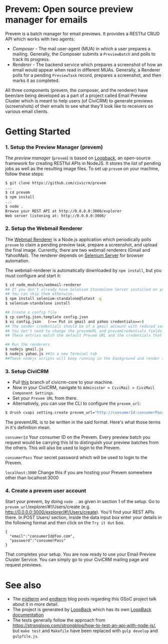 # Prevem: Open source preview manager for emails

Prevem is a batch manager for email previews. It provides a RESTful CRUD API
which works with two agents:

 * *Composer* - The mail user-agent (MUA) in which a user prepares a mailing.
   Generally, the Composer submits a `PreviewBatch` and polls to track its progress.
 * *Renderer* - The backend service which prepares a screenshot of how an email would
   appear when read in different MUAs. Generally, a Renderer polls for a pending
   `PreviewTask` record, prepares a screenshot, and then marks it as completed.

All three components (prevem, the composer, and the renderer) have been/are being developed as a part of a project called Email Preview Cluster which is meant to help users (of CiviCRM) to generate previews (screenshots) of their emails to see what they'll look like to receivers on various email clients.

# Getting Started

### 1. Setup the Preview Manager (prevem)

  The *preview manager* (`prevem`) is based on [Loopback](http://loopback.io/), an open-source framework for creating RESTful APIs in NodeJS. It stores the list of pending jobs as well as the resulting image files. To set up `prevem` on your machine, follow these steps:

  ```bash
  $ git clone https://github.com/civicrm/prevem
  ...
  $ cd prevem
  $ npm install
  ...
  $ node .
  Browse your REST API at http://0.0.0.0:3000/explorer
  Web server listening at: http://0.0.0.0:3000/
  ```

### 2. Setup the Webmail Renderer

  The [Webmail Renderer](www.github.com/utkarshsharma/webmail-renderer.git) is a Node.js application which periodically polls `prevem` to claim a pending preview task, prepare a screenshot, and upload the final image. Currently, there are two webmail renderers (Gmail and YahooMail). The renderer depends on [Selenium Server](http://www.seleniumhq.org/) for browser automation.

  The webmail-renderer is automatically downloaded by `npm install`, but you must configure and start it:
  
  ```bash
  $ cd node_modules/webmail-renderer
  ## If you don't already have Selenium Standalone Server installed on your machine, run the following 2 commands.
  ## You can skip them otherwise.
  $ npm install selenium-standalone@latest -g
  $ selenium-standalone install
  
  ## Create a config file
  $ cp config.json.template config.json
  $ vi config.json   (<== Put in gmail and yahoo credentials==>)
  ## The sender credentials should be of a gmail account with reduced security, i.e., "Allow Less Secure Apps" should be ON.
  ## You don't need to change the prevemURL and prevemCredentials fields.
  ## These entries match the default Prevem URL and the credentials that the renderers use to login to the Prevem.
  
  ## Run the renderers
  $ nodejs gmail.js
  $ nodejs yahoo.js ##In a new Terminal tab
  ##These nodejs scripts will keep running in the background and render any tasks pitched up to them.
  ```

### 3. Setup CiviCRM

  * Pull [this](https://github.com/utkarshsharma/civicrm-core) branch of civicrm-core to your machine.
  * Now in your CiviCRM, navigate to `Administer > CiviMail > CiviMail Component Settings`.
  * Set your `Prevem URL` from there.
  * Alternatively, you can use the CLI to configure the `prevem_url`:
  
  ```bash
  $ drush cvapi setting.create prevem_url="http://consumerId:consumerPass@localhost:3000"
  ```
  
  The prevemURL is to be written in the said format. Here's what those terms in it's definition mean.
  
  `consumerId`
  Your consumer ID on the Prevem. Every preview batch you request would be carrying this Id to distinguish your preview batches from the others. This will also be used to login to the Prevem.
  
  `consumerPass`
  Your secret password which will be used to login to the Prevem.
  
  `localhost:3000`
  Change this if you are hosting your Prevem somewhere other than localhost:3000

### 4. Create a prevem user account

  Start your prevem, by doing `node .` as given in section 1 of the setup.
  Go to `prevem_url`/explorer/#!/Users/create (e.g. http://0.0.0.0:3000/explorer/#!/Users/create). You'll find your REST APIs there. In POST Users/ section, inside the data input box enter your details in the following format and then click on the `Try it Out` box.
  
  ```
  {
    "email":"consumerId@foo.com",
    "password":"consumerPass"
  }
  ```
  
  That completes your setup. You are now ready to use your Email Preview Cluster Service.
  You can simply go to your CiviCRM mailing page and request previews.

<!-- # Preview Manager Configuration

The file server/config.json contains the configuration options for the Preview Manager. The host and port fields contain information regarding where the Preview Manager is being hosted. The 

# Data Model

The models are defined in JSON files under [common/models](common/models).



At this point, you can visit http://localhost:3000/explorer to examine
the available APIs.

# Development

Starting the service with `node .` should create a working environment,
but it's a bit cumbersome to develop on. For local development (and only
for local development), it's better to start via:

```
$ npm install -g gulp
$ gulp develop
```

This will launch the service and execute the test suite. If you make
any changes to the code, it will relaunch the service and re-execute
the test suite.

If you encounter a hard-crash during development, you may need to
manually restart `gulp develop`.

# Data Model

The model is defined in JSON files under [common/models](common/models).
To create additional models, see "Create Models" in [LoopBack: Getting Started](http://loopback.io/getting-started/).

# API Examples

The following sections discuss a bit about how other agents are
expected to interact with `prevem` with some example use-cases
and API calls. To follow along, it is best to open the API
explorer (http://localhost:3000/explorer) and run the commands.

*TYPOGRAPHICAL NOTE: Most API calls accept an input-document of
type `application/json`, and this is displayed in the examples.
However, in some cases, the input is passed as a URL parameter.
Such input should encoded twice (firstly, as JSON; secondly,
as URL data). For readability, we display the examples as if
 they were just JSON.*

## API Examples: Integrating with a Composer

A *Composer* should generally use two API calls. When the user wishes
to prepare a new preview, the *Composer* should create a new `PreviewBatch`
record:

```
POST /api/PreviewBatches
Content-Type: application/json
Accept: application/json

{
  "consumerId": "SOME-UNIQUE-ID"
  "batchId": "SOME-UNIQUE-ID",
  "message": {
    "subject": "Hello world",
    "body_html": "<html><body>Hello world (in <b>HTML</b>)</body></html>"
    "body_text": "Hello world (in text)"
  },
  "renderers": ["gmail", "outlook"]
}
```

The *Composer* may then poll periodically to determine how well the preview
has progressed by fetching a list of `PreviewTask` records filtered on the
`batchId`. The `filter` option accepts a JSON expression.

```
// TYPOGRAPHICAL NOTE: Escaping altered for readibility.
GET /api/PreviewTasks?filter={
  "where": {
    "batchId": "SOME-UNIQUE-ID"
  }
}

```

## API Examples: Integrating with a Renderer (WIP, NOT IMPLEMENTED, SPECULATIVE)

There may be several renderers (such as a Gmail renderer or a Microsoft
Outlook renderer). Each renderer should use two API calls. First, it
should periodically poll to see if any new tasks are waiting for it:

```
POST /api/PreviewTasks/claim
Content-Type: application/json
Accept: application/json

{
  "filter": {
    "where": {
      "renderer": "MY_SUPPORTED_RENDERING_TYPE"
    }
  }
}
```

The request will ordinarily return an empty object. However, if there are
any pending tasks, it will reserve and return the next available task.

After working on the task, the renderer should submit the resulting
screenshot:

```
POST /api/PreviewTasks/123
Content-Type: application/json
Accept: application/json

{
  "result": {
    "imageBase64": "...Base64-encoded image data..."
  }
}
```
 -->
# See also

 * The [midterm](https://civicrm.org/blogs/utkarshsharma/email-preview-cluster-midterm-blogpost) and [endterm](https://civicrm.org/blogs/utkarshsharma/email-preview-cluster-gsoc-completion-blog) blog posts regarding this GSoC project talk about it in more detail.
 * The project is generated by [LoopBack](http://loopback.io) which has its own [LoopBack documentation](http://docs.strongloop.com/display/public/LB/LoopBack)
 * The tests generally follow the approach from https://strongloop.com/strongblog/how-to-test-an-api-with-node-js/,
   but `make test` and `Makefile` have been replaced with `gulp develop` and `gulpfile.js`.
